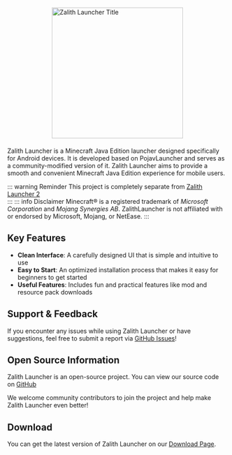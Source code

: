 <div style="display: flex; justify-content: center; align-items: center; flex-direction: column; margin-top: 20px; margin-bottom: 20px;">
  <img src="/zl_title.png" alt="Zalith Launcher Title" style="width: 300px;">
</div>


Zalith Launcher is a Minecraft Java Edition launcher designed specifically for Android devices. It is developed based on PojavLauncher and serves as a community-modified version of it. Zalith Launcher aims to provide a smooth and convenient Minecraft Java Edition experience for mobile users.

::: warning Reminder
This project is completely separate from [Zalith Launcher 2](/en/docs/projects/zl2)  
:::
::: info Disclaimer
Minecraft® is a registered trademark of _Microsoft Corporation_ and _Mojang Synergies AB_.
ZalithLauncher is not affiliated with or endorsed by Microsoft, Mojang, or NetEase.
:::

## Key Features

- **Clean Interface**: A carefully designed UI that is simple and intuitive to use  
- **Easy to Start**: An optimized installation process that makes it easy for beginners to get started  
- **Useful Features**: Includes fun and practical features like mod and resource pack downloads  

## Support & Feedback

If you encounter any issues while using Zalith Launcher or have suggestions, feel free to submit a report via [GitHub Issues](https://github.com/ZalithLauncher/ZalithLauncher/issues)!

## Open Source Information

Zalith Launcher is an open-source project. You can view our source code on [GitHub](https://github.com/ZalithLauncher/ZalithLauncher)

We welcome community contributors to join the project and help make Zalith Launcher even better!

## Download

You can get the latest version of Zalith Launcher on our [Download Page](/download).
